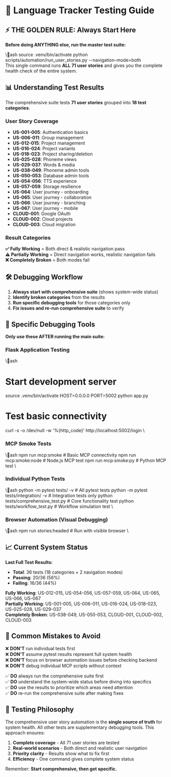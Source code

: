 # 🧪 Language Tracker Testing Guide

## ⚡ **THE GOLDEN RULE: Always Start Here**

**Before doing ANYTHING else, run the master test suite:**

\\ash
source .venv/bin/activate
python scripts/automation/run_user_stories.py --navigation-mode=both
\
This single command runs **ALL 71 user stories** and gives you the complete health check of the entire system.

## 📊 Understanding Test Results

The comprehensive suite tests **71 user stories** grouped into **18 test categories**:

### User Story Coverage
- **US-001-005**: Authentication basics
- **US-006-011**: Group management  
- **US-012-015**: Project management
- **US-016-024**: Project variants
- **US-018-023**: Project sharing/deletion
- **US-025-028**: Phoneme views
- **US-029-037**: Words & media
- **US-038-049**: Phoneme admin tools
- **US-050-053**: Database admin tools
- **US-054-056**: TTS experience
- **US-057-059**: Storage resilience
- **US-064**: User journey - onboarding
- **US-065**: User journey - collaboration
- **US-066**: User journey - branching
- **US-067**: User journey - mobile
- **CLOUD-001**: Google OAuth
- **CLOUD-002**: Cloud projects
- **CLOUD-003**: Cloud migration

### Result Categories

**✅ Fully Working** = Both direct & realistic navigation pass  
**⚠️ Partially Working** = Direct navigation works, realistic navigation fails  
**❌ Completely Broken** = Both modes fail

## 🛠️ Debugging Workflow

1. **Always start with comprehensive suite** (shows system-wide status)
2. **Identify broken categories** from the results
3. **Run specific debugging tools** for those categories only
4. **Fix issues and re-run comprehensive suite** to verify

## 🔧 Specific Debugging Tools

**Only use these AFTER running the main suite:**

### Flask Application Testing
\\ash
# Start development server
source .venv/bin/activate
HOST=0.0.0.0 PORT=5002 python app.py

# Test basic connectivity
curl -s -o /dev/null -w '%{http_code}' http://localhost:5002/login
\
### MCP Smoke Tests
\\ash
npm run mcp:smoke        # Basic MCP connectivity
npm run mcp:smoke:node   # Node.js MCP test
npm run mcp:smoke:py     # Python MCP test
\
### Individual Python Tests
\\ash
python -m pytest tests/ -v                    # All pytest tests
python -m pytest tests/integration/ -v        # Integration tests only
python tests/comprehensive_test.py            # Core functionality test
python tests/workflow_test.py                 # Workflow simulation test
\
### Browser Automation (Visual Debugging)
\\ash
npm run stories:headed   # Run with visible browser
\
## 📈 Current System Status

**Last Full Test Results:**
- **Total**: 36 tests (18 categories × 2 navigation modes)
- **Passing**: 20/36 (56%)
- **Failing**: 16/36 (44%)

**Fully Working**: US-012-015, US-054-056, US-057-059, US-064, US-065, US-066, US-067  
**Partially Working**: US-001-005, US-006-011, US-016-024, US-018-023, US-025-028, US-029-037  
**Completely Broken**: US-038-049, US-050-053, CLOUD-001, CLOUD-002, CLOUD-003

## 🚨 Common Mistakes to Avoid

❌ **DON'T** run individual tests first  
❌ **DON'T** assume pytest results represent full system health  
❌ **DON'T** focus on browser automation issues before checking backend  
❌ **DON'T** debug individual MCP scripts without context

✅ **DO** always run the comprehensive suite first  
✅ **DO** understand the system-wide status before diving into specifics  
✅ **DO** use the results to prioritize which areas need attention  
✅ **DO** re-run the comprehensive suite after making fixes

## 🎯 Testing Philosophy

The comprehensive user story automation is the **single source of truth** for system health. All other tests are supplementary debugging tools. This approach ensures:

1. **Complete coverage** - All 71 user stories are tested
2. **Real-world scenarios** - Both direct and realistic user navigation
3. **Priority clarity** - Results show what to fix first
4. **Efficiency** - One command gives complete system status

Remember: **Start comprehensive, then get specific.**

